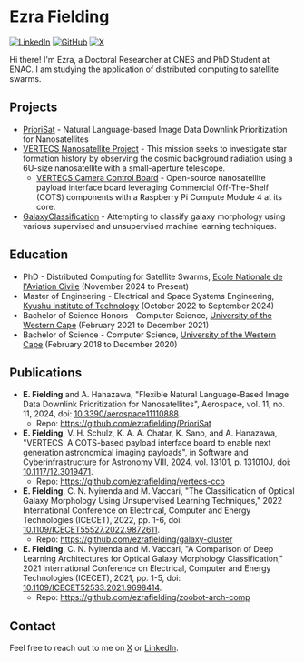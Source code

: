 # Ezra Fielding

[![LinkedIn](https://img.shields.io/badge/LinkedIn-blue)](https://www.linkedin.com/in/ezra-fielding/) [![GitHub](https://img.shields.io/github/followers/ezrafielding.svg?style=social&label=Follow)](https://github.com/ezrafielding) [![X](https://img.shields.io/twitter/follow/ezrafielding.svg?style=social)](https://x.com/ezrafielding)

Hi there! I'm Ezra, a Doctoral Researcher at CNES and PhD Student at ENAC. I am studying the application of distributed computing to satellite swarms.

## Projects

- [PrioriSat](https://github.com/ezrafielding/PrioriSat) - Natural Language-based Image Data Downlink Prioritization for Nanosatellites
- [VERTECS Nanosatellite Project](https://vertecs-project.com/) - This mission seeks to investigate star formation history by observing the cosmic background radiation using a 6U-size nanosatellite with a small-aperture telescope.
  - [VERTECS Camera Control Board](https://github.com/ezrafielding/vertecs-ccb) - Open-source nanosatellite payload interface board leveraging Commercial Off-The-Shelf (COTS) components with a Raspberry Pi Compute Module 4 at its core.
- [GalaxyClassification](https://github.com/ezrafielding/GalaxyClassification) - Attempting to classify galaxy morphology using various supervised and unsupervised machine learning techniques.


## Education

- PhD - Distributed Computing for Satellite Swarms, [Ecole Nationale de l'Aviation Civile](https://www.enac.fr/en) (November 2024 to Present)
- Master of Engineering - Electrical and Space Systems Engineering, [Kyushu Institute of Technology](https://www.kyutech.ac.jp/english/) (October 2022 to September 2024)
- Bachelor of Science Honors - Computer Science, [University of the Western Cape](https://www.uwc.ac.za/) (February 2021 to December 2021)
- Bachelor of Science - Computer Science, [University of the Western Cape](https://www.uwc.ac.za/) (February 2018 to December 2020)

## Publications
- **E. Fielding** and A. Hanazawa, "Flexible Natural Language-Based Image Data Downlink Prioritization for Nanosatellites", Aerospace, vol. 11, no. 11, 2024, doi: [10.3390/aerospace11110888](https://doi.org/10.3390/aerospace11110888).
  - Repo: https://github.com/ezrafielding/PrioriSat
- **E. Fielding**, V. H. Schulz, K. A. A. Chatar, K. Sano, and A. Hanazawa, "VERTECS: A COTS-based payload interface board to enable next generation astronomical imaging payloads", in Software and Cyberinfrastructure for Astronomy VIII, 2024, vol. 13101, p. 131010J, doi: [10.1117/12.3019471](https://doi.org/10.1117/12.3019471).
  - Repo: https://github.com/ezrafielding/vertecs-ccb
- **E. Fielding**, C. N. Nyirenda and M. Vaccari, "The Classification of Optical Galaxy Morphology Using Unsupervised Learning Techniques," 2022 International Conference on Electrical, Computer and Energy Technologies (ICECET), 2022, pp. 1-6, doi: [10.1109/ICECET55527.2022.9872611](https://doi.org/10.1109/ICECET55527.2022.9872611).
  - Repo: https://github.com/ezrafielding/galaxy-cluster
- **E. Fielding**, C. N. Nyirenda and M. Vaccari, "A Comparison of Deep Learning Architectures for Optical Galaxy Morphology Classification," 2021 International Conference on Electrical, Computer and Energy Technologies (ICECET), 2021, pp. 1-5, doi: [10.1109/ICECET52533.2021.9698414](https://doi.org/10.1109/ICECET52533.2021.9698414).
  - Repo: https://github.com/ezrafielding/zoobot-arch-comp

## Contact

Feel free to reach out to me on [X](https://x.com/ezrafielding) or [LinkedIn](https://www.linkedin.com/in/ezra-fielding/).
